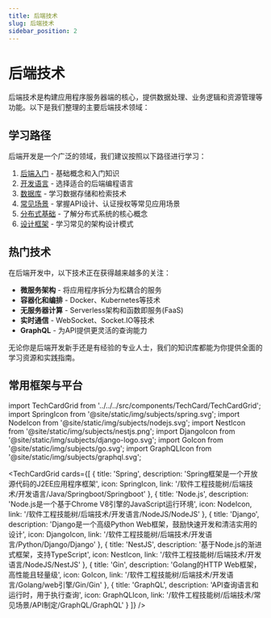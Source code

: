 ```yaml
---
title: 后端技术
slug: 后端技术
sidebar_position: 2
---
```



# 后端技术

后端技术是构建应用程序服务器端的核心，提供数据处理、业务逻辑和资源管理等功能。以下是我们整理的主要后端技术领域：

## <b>学习路径</b>

后端开发是一个广泛的领域，我们建议按照以下路径进行学习：

1. [后端入门](/软件工程技能树/后端技术/后端入门/后端入门) - 基础概念和入门知识
2. [开发语言](软件工程技能树/后端技术/开发语言/开发语言) - 选择适合的后端编程语言
3. [数据库](/软件工程技能树/后端技术/数据库/数据库) - 学习数据存储和检索技术
4. [常见场景](/软件工程技能树/后端技术/常见场景/常见场景) - 掌握API设计、认证授权等常见应用场景
5. [分布式基础](/软件工程技能树/后端技术/分布式基础/分布式基础) - 了解分布式系统的核心概念
6. [设计框架](/软件工程技能树/后端技术/设计框架/设计框架) - 学习常见的架构设计模式

## <b>热门技术</b>

在后端开发中，以下技术正在获得越来越多的关注：

- <b>微服务架构</b> - 将应用程序拆分为松耦合的服务
- <b>容器化和编排</b> - Docker、Kubernetes等技术
- <b>无服务器计算</b> - Serverless架构和函数即服务(FaaS)
- <b>实时通信</b> - WebSocket、Socket.IO等技术
- <b>GraphQL</b> - 为API提供更灵活的查询能力

无论你是后端开发新手还是有经验的专业人士，我们的知识库都能为你提供全面的学习资源和实践指南。




## 常用框架与平台

import TechCardGrid from '../../../src/components/TechCard/TechCardGrid';
import SpringIcon from '@site/static/img/subjects/spring.svg';
import NodeIcon from '@site/static/img/subjects/nodejs.svg';
import NestIcon from '@site/static/img/subjects/nestjs.png';
import DjangoIcon from '@site/static/img/subjects/django-logo.svg';
import GoIcon from '@site/static/img/subjects/go.svg';
import GraphQLIcon from '@site/static/img/subjects/graphql.svg';

<TechCardGrid 
  cards={[
    {
      title: 'Spring',
      description: 'Spring框架是一个开放源代码的J2EE应用程序框架',
      icon: SpringIcon,
      link: '/软件工程技能树/后端技术/开发语言/Java/Springboot/Springboot'
    },
    {
      title: 'Node.js',
      description: 'Node.js是一个基于Chrome V8引擎的JavaScript运行环境',
      icon: NodeIcon,
      link: '/软件工程技能树/后端技术/开发语言/NodeJS/NodeJS'
    },
    {
      title: 'Django',
      description: 'Django是一个高级Python Web框架，鼓励快速开发和清洁实用的设计',
      icon: DjangoIcon,
      link: '/软件工程技能树/后端技术/开发语言/Python/Django/Django'
    },
    {
      title: 'NestJS',
      description: '基于Node.js的渐进式框架，支持TypeScript',
      icon: NestIcon,
      link: '/软件工程技能树/后端技术/开发语言/NodeJS/NestJS'
    },
    {
      title: 'Gin',
      description: 'Golang的HTTP Web框架，高性能且轻量级',
      icon: GoIcon,
      link: '/软件工程技能树/后端技术/开发语言/Golang/web引擎/Gin/Gin'
    },
    {
      title: 'GraphQL',
      description: 'API查询语言和运行时，用于执行查询',
      icon: GraphQLIcon,
      link: '/软件工程技能树/后端技术/常见场景/API制定/GraphQL/GraphQL'
    }
  ]}
/>
